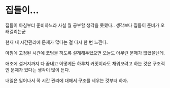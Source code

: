 # 집들이...

집들이 아침부터 준비하느라 사실 뭘 공부할 생각을 못했다.. 생각보다 집들이 준비가 오래걸리는군

현재 내 시간관리에 문제가 많다는 걸 다시 한 번 느낀다.

아침에 고정된 시간에 코딩을 하도록 설계해두었으면 오늘도 아무런 문제가 없었을텐데.

애초에 설거지까지 다 끝내고 어떻게든 하루치 커밋이라도 채워보려고 하는 것은 구조적인 문제가 있다는 생각이 많이 든다.

내일은 일어나서 꼭 시간 관리에 대해서 구조를 세우는 것부터 하자.
